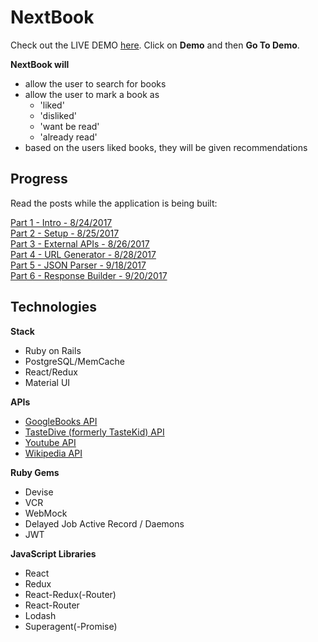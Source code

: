 # NextBook

Check out the LIVE DEMO [here](nextbook.surge.sh).
Click on **Demo** and then **Go To Demo**.

**NextBook will**
- allow the user to search for books
- allow the user to mark a book as
  - 'liked'
  - 'disliked'
  - 'want be read'
  - 'already read'
- based on the users liked books, they will be given recommendations

## Progress
Read the posts while the application is being built:

[Part 1 - Intro - 8/24/2017](http://linusrosskamp.com/articles/2017-08/part-1-nextbook-rails-react-single-page-application)<br>
[Part 2 - Setup - 8/25/2017](http://linusrosskamp.com/articles/2017-08/part-2-nextbook-rails-react-single-page-application)<br>
[Part 3 - External APIs - 8/26/2017](http://linusrosskamp.com/articles/2017-08/part-3-nextbook-rails-react-single-page-application)<br>
[Part 4 - URL Generator - 8/28/2017](http://linusrosskamp.com/articles/2017-08/part-4-nextbook-rails-react-single-page-application)<br>
[Part 5 - JSON Parser - 9/18/2017](http://linusrosskamp.com/articles/2017-09/part-5-nextbook-rails-react-single-page-application)<br>
[Part 6 - Response Builder - 9/20/2017](http://linusrosskamp.com/articles/2017-09/part-6-nextbook-rails-react-single-page-application)


## Technologies
**Stack**
- Ruby on Rails
- PostgreSQL/MemCache
- React/Redux
- Material UI

**APIs**
- [GoogleBooks API](https://developers.google.com/books/docs/v1/reference/volumes/list)
- [TasteDive (formerly TasteKid) API](https://tastedive.com/read/api)
- [Youtube API](https://developers.google.com/youtube/v3/)
- [Wikipedia API](https://en.wikipedia.org/w/api.php)

**Ruby Gems**
- Devise
- VCR
- WebMock
- Delayed Job Active Record / Daemons
- JWT

**JavaScript Libraries**
- React
- Redux
- React-Redux(-Router)
- React-Router
- Lodash
- Superagent(-Promise)
